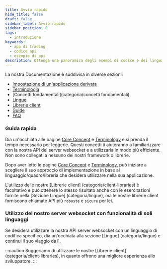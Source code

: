 ```yaml
---
title: Avvio rapido
hide_title: false
draft: false
sidebar_label: Avvio rapido
sidebar_position: 0
tags:
  - introduzione
keywords:
  - app di trading
  - codice api
  - esempio di api
description: Ottenga una panoramica degli esempi di codice e dei linguaggi Deriv API disponibili e come utilizzarli per creare la sua app di trading.
---
```


La nostra Documentazione è suddivisa in diverse sezioni:

- [Impostazione di un'applicazione derivata](/docs/setting-up-a-deriv-application.md)
- [Terminologia](categoria/terminologia)
- [Concetti fondamentali](categoria/concetti fondamentali)
- [Lingue](categoria/lingue)
- [Librerie client](categoria/client-libraries)
- [Guide](categoria/guide)
- [FAQ](categoria/faq)

### Guida rapida

Dia un'occhiata alle pagine [Core Concept](categoria/core-concepts) e [Terminology](categoria/terminologia) e si prenda il tempo necessario per leggerle. Questi concetti ti aiuteranno a familiarizzare con la nostra API del server websocket e a utilizzarla in modo più efficiente. Non sono collegati a nessuno dei nostri framework o librerie.

Dopo aver letto le pagine [Core Concept](categoria/core-concepts) e [Terminology](categoria/terminology), può iniziare a scegliere il suo approccio di implementazione in base al linguaggio/quadro/libreria che desidera utilizzare nella sua applicazione.

L'utilizzo delle nostre [Librerie client] (categoria/client-libraries) è facoltativo e può ottenere lo stesso risultato anche con le esercitazioni fornite nella [Sezione Lingue] (categoria/lingue), ma le nostre librerie client forniscono chiamate API più `robuste` e `sicure` per lei.

### Utilizzo del nostro server websocket con funzionalità di soli linguaggi

Se desidera utilizzare la nostra API server websocket con un linguaggio di codifica specifico, dia un'occhiata alla sezione [Lingue] (categoria/lingue) e continui il suo viaggio da lì.

:::caution
Suggeriamo di utilizzare le nostre [Librerie client] (categoria/client-libraries), in quanto offrono una migliore esperienza allo sviluppatore.
:::
